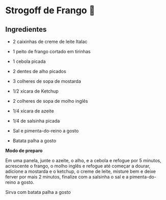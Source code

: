 # Strogoff de Frango :chicken:

## Ingredientes

- 2 caixinhas de creme de leite Italac

- 1 peito de frango cortado em tirinhas

- 1 cebola picada

- 2 dentes de alho picados

- 3 colheres de sopa de mostarda

- 1/2 xícara de Ketchup

- 2 colheres de sopa de molho inglês

- 1/4 xícara de azeite

- 1/4 de salsinha picada

- Sal e pimenta-do-reino a gosto

- Batata palha a gosto

**Modo de preparo**

Em uma panela, junte o azeite, o alho, e a cebola e refogue por 5 minutos, acrescente o frango, o molho inglês e refogue até começar a dourar, adicione a mostarda e o ketchup, o creme de leite, misture bem e deixe ferver por mais 2 minutos, finalize com a salsinha o sal e a pimenta-do-reino a gosto.

Sirva com batata palha a gosto









